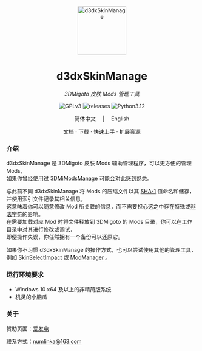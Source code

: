 <div align="center">
  <a style="text-decoration:none" href="https://d3dxskinmanage.numlinka.com">
    <img width="128px" src="favicon.ico" alt="d3dxSkinManage">
  </a>
</dev>

<div align="center">

  # d3dxSkinManage

  _3DMigoto 皮肤 Mods 管理工具_

</div>

<div align="center">
  <a style="text-decoration:none" href="https://www.gnu.org/licenses/gpl-3.0.zh-cn.html">
    <img src="https://img.shields.io/badge/License-GPLv3-lightblue" alt="GPLv3"/>
  </a>
  <a style="text-decoration:none" href="https://github.com/numlinka/d3dxSkinManage/releases">
    <img src="https://img.shields.io/badge/releases-1.5.27-lightblue" alt="releases"/>
  </a>
  <a style="text-decoration:none" href="https://www.python.org/downloads/release/python-3120/">
    <img src="https://img.shields.io/badge/Python-3.12-lightblue" alt="Python3.12"/>
  </a>
</div>

<p></p>

<div align="center">
  简体中文
  　|　
  <a style="text-decoration:none" href="https://translate.google.com/?sl=en&text=Nothing">
    English
  </a>
</div>

<p></p>

<div align="center">
  <a style="text-decoration:none" href="https://d3dxskinmanage.numlinka.com/#/">
    文档
  </a>
  ·
  <a style="text-decoration:none" href="https://d3dxskinmanage.numlinka.com/#/downloads/d3dx-skin-manage">
    下载
  </a>
  ·
  <a style="text-decoration:none" href="https://d3dxskinmanage.numlinka.com/#/help/tutorial-1.5.x">
    快速上手
  </a>
  ·
  <a style="text-decoration:none" href="https://d3dxskinmanage.numlinka.com/#/downloads/resources">
    扩展资源
  </a>
</div>

<p></p>

<div align="left" style="max-width: 1000px;">

### 介绍

d3dxSkinManage 是 3DMigoto 皮肤 Mods 辅助管理程序，可以更方便的管理 Mods，<br/>
如果你曾经使用过 [3DMiModsManage](https://d3dxskinmanage.numlinka.com/#/downloads/3dmi-mods-manage) 可能会对此感到熟悉。

与此前不同 d3dxSkinManage 将 Mods 的压缩文件以其 [SHA-1](https://baike.baidu.com/item/SHA-1) 值命名和储存，并使用索引文件记录其相关信息，<br/>
这意味着你可以随意修改 Mod 所关联的信息，而不需要担心这之中存在特殊或[非法字符](https://baike.baidu.com/item/%E9%9D%9E%E6%B3%95%E5%AD%97%E7%AC%A6)的影响。<br/>
在需要加载对应 Mod 时将文件释放到 3DMigoto 的 Mods 目录，你可以在工作目录中对其进行修改或调试，<br/>
即便操作失误，你任然拥有一个备份可以还原它。

如果你不习惯 d3dxSkinManage 的操作方式，也可以尝试使用其他的管理工具，<br/>
例如 [SkinSelectImpact](https://gamebanana.com/tools/12839) 或 [ModManager](https://d3dxskinmanage.numlinka.com/#/others/modmanager) 。


### 运行环境要求

- Windows 10 x64 及以上的非精简版系统
- 机灵的小脑瓜


### 关于

赞助页面：[爱发电](https://afdian.net/a/numlinka)

联系方式：numlinka@163.com

</div>
